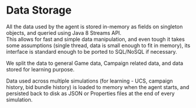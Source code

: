 Data Storage
============

All the data used by the agent is stored in-memory as fields on singleton objects, and queried using Java 8 Streams API.  
This allows for fast and simple data manipulation, and even tough it takes some assumptions (single thread, data is small enough to fit in memory), its interface is standard enough to be ported to SQL/NoSQL if necessary.

We split the data to general Game data, Campaign related data, and data stored for learning purpose.

Data used across multiple simulations (for learning - UCS, campaign history, bid bundle history) is loaded to memory when the agent starts, and persisted back to disk as JSON or Properties files at the end of every simulation.
